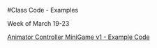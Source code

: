 #Class Code - Examples

Week of March 19-23

[Animator Controller MiniGame v1 - Example Code](https://utdallas.box.com/v/MiniGameVersion1)

